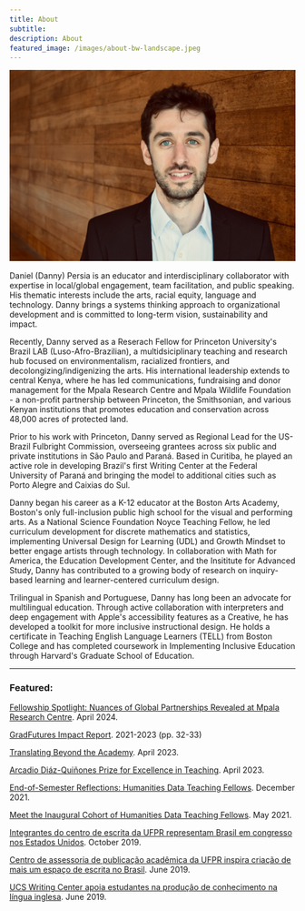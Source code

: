 ```yaml
---
title: About 
subtitle: 
description: About
featured_image: /images/about-bw-landscape.jpeg
---
```



![](/images/Persia.jpeg) 

Daniel (Danny) Persia is an educator and interdisciplinary collaborator with expertise in local/global engagement, team facilitation, and public speaking. His thematic interests include the arts, racial equity, language and technology. Danny brings a systems thinking approach to organizational development and is committed to long-term vision, sustainability and impact. 

Recently, Danny served as a Reserach Fellow for Princeton University's Brazil LAB (Luso-Afro-Brazilian), a multidsiciplinary teaching and research hub focused on environmentalism, racialized frontiers, and decolongizing/indigenizing the arts. His international leadership extends to central Kenya, where he has led communications, fundraising and donor management for the Mpala Research Centre and Mpala Wildlife Foundation - a non-profit partnership between Princeton, the Smithsonian, and various Kenyan institutions that promotes education and conservation across 48,000 acres of protected land. 

Prior to his work with Princeton, Danny served as Regional Lead for the US-Brazil Fulbright Commission, overseeing grantees across six public and private institutions in São Paulo and Paraná. Based in Curitiba, he played an active role in developing Brazil's first Writing Center at the Federal University of Paraná and bringing the model to additional cities such as Porto Alegre and Caixias do Sul. 

Danny began his career as a K-12 educator at the Boston Arts Academy, Boston's only full-inclusion public high school for the visual and performing arts. As a National Science Foundation Noyce Teaching Fellow, he led curriculum development for discrete mathematics and statistics, implementing Universal Design for Learning (UDL) and Growth Mindset to better engage artists through technology. In collaboration with Math for America, the Education Development Center, and the Insititute for Advanced Study, Danny has contributed to a growing body of research on inquiry-based learning and learner-centered curriculum design.  

Trilingual in Spanish and Portuguese, Danny has long been an advocate for multilingual education. Through active collaboration with interpreters and deep engagement with Apple's accessibility features as a Creative, he has developed a toolkit for more inclusive instructional design. He holds a certificate in Teaching English Language Learners (TELL) from Boston College and has completed  coursework in Implementing Inclusive Education through Harvard's Graduate School of Education. 







---

### Featured:

[Fellowship Spotlight: Nuances of Global Partnerships Revealed at Mpala Research Centre](https://gradfutures.princeton.edu/news/2023/fellowship-spotlight-nuances-global-partnerships-revealed-mpala-research-centre). April 2024. 

[GradFutures Impact Report](https://gradfutures.princeton.edu/sites/g/files/toruqf721/files/documents/GradFUTURES_Impact_Report_2023_BBPversion-proof7_FINAL.pdf). 2021-2023 (pp. 32-33) 

[Translating Beyond the Academy](https://ptic.princeton.edu/news-announcements/translating-beyond-academy). April 2023. 

[Arcadio Diáz-Quiñones Prize for Excellence in Teaching](https://spo.princeton.edu/news/grad-students-you-jin-kim-and-daniel-persia-are-recognized-excellence-teaching). April 2023. 

[End-of-Semester Reflections: Humanities Data Teaching Fellows](https://cdh.princeton.edu/blog/2021/12/26/end-of-semester-humanities-data-teaching-fellows/). December 2021. 

[Meet the Inaugural Cohort of Humanities Data Teaching Fellows](https://cdh.princeton.edu/blog/2021/05/03/meet-the-inaugural-cohort-of-humanities-data-teaching-fellows/). May 2021. 

[Integrantes do centro de escrita da UFPR representam Brasil em congresso nos Estados Unidos](https://ufpr.br/integrantes-do-centro-de-escrita-da-ufpr-representam-brasil-em-congresso-nos-estados-unidos/). October 2019. 

[Centro de assessoria de publicação acadêmica da UFPR inspira criação de mais um espaço de escrita no Brasil](https://ufpr.br/centro-de-assessoria-de-publicacao-academica-da-ufpr-inspira-criacao-de-mais-um-espaco-de-escrita-no-brasil/). June 2019. 

[UCS Writing Center apoia estudantes na produção de conhecimento na língua inglesa](https://www.ucs.br/site/noticias/ucs-writing-center-apoia-estudantes-na-producao-de-conhecimento-na-lingua-inglesa/). June 2019. 







